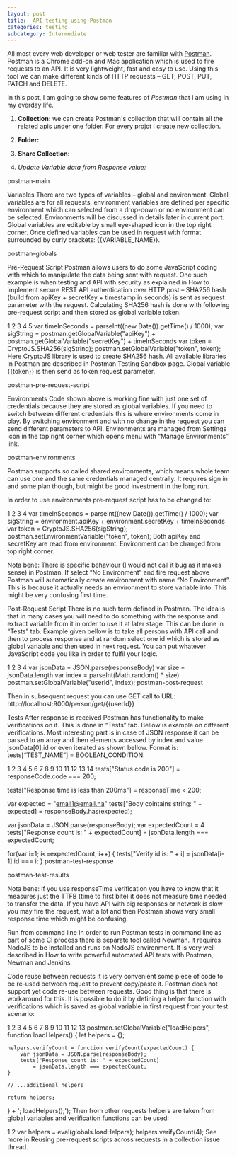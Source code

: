 ```yaml
---
layout: post
title:  API testing using Postman
categories: testing
subcategory: Intermediate
---
```

All most every web developer or web tester are familiar with [Postman](https://www.getpostman.com/).
Postman is a Chrome add-on and Mac application which is used to fire requests to an API.
It is very lightweight, fast and easy to use. Using this tool we can make different kinds of HTTP requests – GET, POST, PUT, PATCH and DELETE.

In this post, I am going to show some features of *Postman* that I am using in my everday life.

1. **Collection:**
  we can create Postman's collection that will contain all the related apis under one folder. 
  For every projct I create new collection.
  
2. **Folder:**

3. **Share Collection:**

4. **Update Variable data from Response value*:*

postman-main

Variables
There are two types of variables – global and environment. Global variables are for all requests, environment variables are defined per specific environment which can selected from a drop-down or no environment can be selected. Environments will be discussed in details later in current port. Global variables are editable by small eye-shaped icon in the top right corner. Once defined variables can be used in request with format surrounded by curly brackets: {{VARIABLE_NAME}}.

postman-globals

Pre-Request Script
Postman allows users to do some JavaScript coding with which to manipulate the data being sent with request. One such example is when testing and API with security as explained in How to implement secure REST API authentication over HTTP post – SHA256 hash (build from apiKey + secretKey + timestamp in seconds) is sent as request parameter with the request. Calculating SHA256 hash is done with following pre-request script and then stored as global variable token.

1
2
3
4
5
var timeInSeconds = parseInt((new Date()).getTime() / 1000);
var sigString = postman.getGlobalVariable("apiKey") + 
    postman.getGlobalVariable("secretKey") + timeInSeconds
var token = CryptoJS.SHA256(sigString);
postman.setGlobalVariable("token", token);
Here CryptoJS library is used to create SHA256 hash. All available libraries in Postman are described in Postman Testing Sandbox page. Global variable {{token}} is then send as token request parameter.

postman-pre-request-script

Environments
Code shown above is working fine with just one set of credentials because they are stored as global variables. If you need to switch between different credentials this is where environments come in play. By switching environment and with no change in the request you can send different parameters to API. Environments are managed from Settings icon in the top right corner which opens menu with “Manage Environments” link.

postman-environments

Postman supports so called shared environments, which means whole team can use one and the same credentials managed centrally. It requires sign in and some plan though, but might be good investment in the long run.

In order to use environments pre-request script has to be changed to:

1
2
3
4
var timeInSeconds = parseInt((new Date()).getTime() / 1000);
var sigString = environment.apiKey + environment.secretKey + timeInSeconds
var token = CryptoJS.SHA256(sigString);
postman.setEnvironmentVariable("token", token);
Both apiKey and secretKey are read from environment. Environment can be changed from top right corner.

Nota bene: There is specific behaviour (I would not call it bug as it makes sense) in Postman. If select “No Environment” and fire request above Postman will automatically create environment with name “No Environment”. This is because it actually needs an environment to store variable into. This might be very confusing first time.

Post-Request Script
There is no such term defined in Postman. The idea is that in many cases you will need to do something with the response and extract variable from it in order to use it at later stage. This can be done in “Tests” tab. Example given bellow is to take all persons with API call and then to process response and at random select one id which is stored as global variable and then used in next request. You can put whatever JavaScript code you like in order to fulfil your logic.

1
2
3
4
var jsonData = JSON.parse(responseBody)
var size = jsonData.length
var index = parseInt(Math.random() * size)
postman.setGlobalVariable("userId", index);
postman-post-request

Then in subsequent request you can use GET call to URL: http://localhost:9000/person/get/{{userId}}

Tests
After response is received Postman has functionality to make verifications on it. This is done in “Tests” tab. Bellow is example on different verifications. Most interesting part is in case of JSON response it can be parsed to an array and then elements accessed by index and value jsonData[0].id or even iterated as shown bellow. Format is: tests[“TEST_NAME”] = BOOLEAN_CONDITION.

1
2
3
4
5
6
7
8
9
10
11
12
13
14
tests["Status code is 200"] = responseCode.code === 200;
 
tests["Response time is less than 200ms"] = responseTime < 200;
 
var expected = "email1@email.na"
tests["Body cointains string: " + expected] = responseBody.has(expected);
 
var jsonData = JSON.parse(responseBody);
var expectedCount = 4
tests["Response count is: " + expectedCount] = jsonData.length === expectedCount;
 
for(var i=1; i<=expectedCount; i++) {
    tests["Verify id is: " + i] = jsonData[i-1].id === i;
}
postman-test-response

postman-test-results

Nota bene: if you use responseTime verification you have to know that it measures just the TTFB (time to first bite) it does not measure time needed to transfer the data. If you have API with big responses or network is slow you may fire the request, wait a lot and then Postman shows very small response time which might be confusing.

Run from command line
In order to run Postman tests in command line as part of some CI process there is separate tool called Newman. It requires NodeJS to be installed and runs on NodeJS environment. It is very well described in How to write powerful automated API tests with Postman, Newman and Jenkins.

Code reuse between requests
It is very convenient some piece of code to be re-used between request to prevent copy/paste it. Postman does not support yet code re-use between requests. Good thing is that there is workaround for this. It is possible to do it by defining a helper function with verifications which is saved as global variable in first request from your test scenario:

1
2
3
4
5
6
7
8
9
10
11
12
13
postman.setGlobalVariable("loadHelpers", function loadHelpers() {
    let helpers = {};
 
    helpers.verifyCount = function verifyCount(expectedCount) {
        var jsonData = JSON.parse(responseBody);
        tests["Response count is: " + expectedCount] 
            = jsonData.length === expectedCount;
    }
 
    // ...additional helpers
 
    return helpers;
} + '; loadHelpers();');
Then from other requests helpers are taken from global variables and verification functions can be used:

1
2
var helpers = eval(globals.loadHelpers);
helpers.verifyCount(4);
See more in Reusing pre-request scripts across requests in a collection issue thread.
